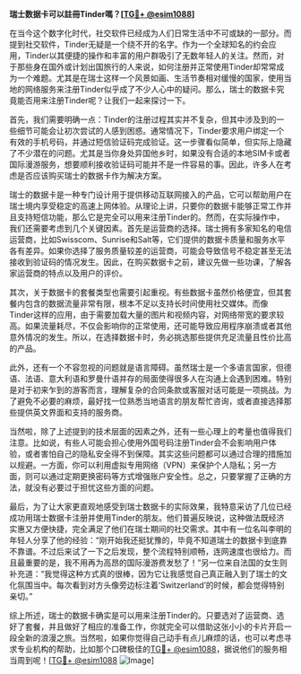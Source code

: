 **瑞士数据卡可以註冊Tinder嗎？[[TG💪+ @esim1088](https://t.me/s/esim1088)]**

在当今这个数字化时代，社交软件已经成为人们日常生活中不可或缺的一部分。而提到社交软件，Tinder无疑是一个绕不开的名字。作为一个全球知名的约会应用，Tinder以其便捷的操作和丰富的用户群吸引了无数年轻人的关注。然而，对于那些身在国外或计划出国旅行的人来说，如何注册并正常使用Tinder却常常成为一个难题。尤其是在瑞士这样一个风景如画、生活节奏相对缓慢的国家，使用当地的网络服务来注册Tinder似乎成了不少人心中的疑问。那么，瑞士的数据卡究竟能否用来注册Tinder呢？让我们一起来探讨一下。

首先，我们需要明确一点：Tinder的注册过程其实并不复杂，但其中涉及到的一些细节可能会让初次尝试的人感到困惑。通常情况下，Tinder要求用户绑定一个有效的手机号码，并通过短信验证码完成验证。这一步骤看似简单，但实际上隐藏了不少潜在的问题。尤其是当你身处异国他乡时，如果没有合适的本地SIM卡或者国际漫游服务，想要顺利接收验证码可能并不是一件容易的事。因此，许多人在考虑是否应该购买瑞士的数据卡作为解决方案。

瑞士的数据卡是一种专门设计用于提供移动互联网接入的产品，它可以帮助用户在瑞士境内享受稳定的高速上网体验。从理论上讲，只要你的数据卡能够正常工作并且支持短信功能，那么它是完全可以用来注册Tinder的。然而，在实际操作中，我们还需要考虑到几个关键因素。首先是运营商的选择。瑞士拥有多家知名的电信运营商，比如Swisscom、Sunrise和Salt等，它们提供的数据卡质量和服务水平各有差异。如果你选择了服务质量较差的运营商，可能会导致信号不稳定甚至无法接收到验证码的情况发生。因此，在购买数据卡之前，建议先做一些功课，了解各家运营商的特点以及用户的评价。

其次，关于数据卡的套餐类型也需要引起重视。有些数据卡虽然价格便宜，但其套餐内包含的数据流量非常有限，根本不足以支持长时间使用社交媒体。而像Tinder这样的应用，由于需要加载大量的图片和视频内容，对网络带宽的要求较高。如果流量耗尽，不仅会影响你的正常使用，还可能导致应用程序崩溃或者其他意外情况的发生。所以，在选择数据卡时，务必挑选那些提供充足流量且性价比高的产品。

此外，还有一个不容忽视的问题就是语言障碍。虽然瑞士是一个多语言国家，但德语、法语、意大利语和罗曼什语并存的局面使得很多人在沟通上会遇到困难。特别是对于初来乍到的游客而言，理解复杂的合同条款或客服对话可能是一项挑战。为了避免不必要的麻烦，最好找一位熟悉当地语言的朋友帮忙咨询，或者直接选择那些提供英文界面和支持的服务商。

当然啦，除了上述提到的技术层面的因素之外，还有一些心理上的考量也值得我们注意。比如说，有些人可能会担心使用外国号码注册Tinder会不会影响用户体验，或者害怕自己的隐私安全得不到保障。其实这些问题都可以通过合理的措施加以规避。一方面，你可以利用虚拟专用网络（VPN）来保护个人隐私；另一方面，则可以通过定期更换密码等方式增强账户安全性。总之，只要掌握了正确的方法，就没有必要过于担忧这些方面的问题。

最后，为了让大家更直观地感受到瑞士数据卡的实际效果，我特意采访了几位已经成功用瑞士数据卡注册并使用Tinder的朋友。他们普遍反映说，这种做法既经济实惠又方便快捷，完全满足了他们在瑞士期间的社交需求。其中有一位名叫李明的年轻人分享了他的经验：“刚开始我还挺犹豫的，毕竟不知道瑞士的数据卡到底靠不靠谱。不过后来试了一下之后发现，整个流程特别顺畅，连网速度也很给力。而且最重要的是，我不用再为高昂的国际漫游费发愁了！”另一位来自法国的女生则补充道：“我觉得这种方式真的很棒，因为它让我感觉自己真正融入到了瑞士的文化氛围当中。每次看到对方头像旁边标注着‘Switzerland’的时候，都会觉得特别亲切。”

综上所述，瑞士的数据卡确实是可以用来注册Tinder的。只要选对了运营商、选好了套餐，并且做好了相应的准备工作，你就完全可以借助这张小小的卡片开启一段全新的浪漫之旅。当然啦，如果你觉得自己动手有点儿麻烦的话，也可以考虑寻求专业机构的帮助，比如那个口碑极佳的[TG💪+ @esim1088](https://t.me/s/esim1088)，据说他们的服务相当周到呢！[[TG💪+ @esim1088](https://t.me/s/esim1088) ![Image](https://i.postimg.cc/4NQfJmqS/Snipaste-2025-05-13-00-14-12.png)]
